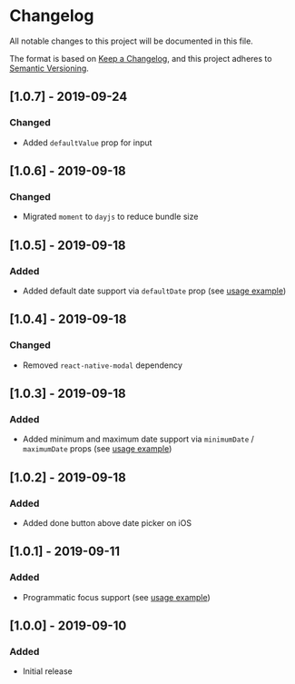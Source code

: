 # Changelog

All notable changes to this project will be documented in this file.

The format is based on [Keep a Changelog](https://keepachangelog.com/en/1.0.0/),
and this project adheres to [Semantic Versioning](https://semver.org/spec/v2.0.0.html).

## [1.0.7] - 2019-09-24

### Changed

- Added `defaultValue` prop for input

## [1.0.6] - 2019-09-18

### Changed

- Migrated `moment` to `dayjs` to reduce bundle size

## [1.0.5] - 2019-09-18

### Added

- Added default date support via `defaultDate` prop (see [usage example](https://github.com/ethercreative/react-native-date-input))

## [1.0.4] - 2019-09-18

### Changed

- Removed `react-native-modal` dependency

## [1.0.3] - 2019-09-18

### Added

- Added minimum and maximum date support via `minimumDate` / `maximumDate` props (see [usage example](https://github.com/ethercreative/react-native-date-input))

## [1.0.2] - 2019-09-18

### Added

- Added done button above date picker on iOS

## [1.0.1] - 2019-09-11

### Added

- Programmatic focus support (see [usage example](https://github.com/ethercreative/react-native-date-input))

## [1.0.0] - 2019-09-10

### Added

- Initial release
